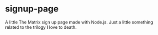 # signup-page
A little The Matrix sign up page made with Node.js.
Just a little something related to the trilogy I love to death.
